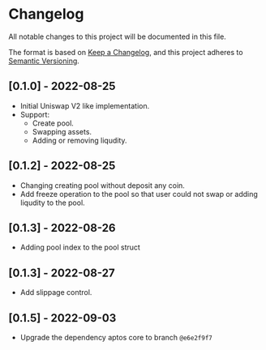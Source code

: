 # Changelog
All notable changes to this project will be documented in this file.

The format is based on [Keep a Changelog](https://keepachangelog.com/en/1.0.0/),
and this project adheres to [Semantic Versioning](https://semver.org/spec/v2.0.0.html).

## [0.1.0] - 2022-08-25
- Initial Uniswap V2 like implementation. 
- Support:
    - Create pool.
    - Swapping assets.
    - Adding or removing liqudity.

## [0.1.2] - 2022-08-25
- Changing creating pool without deposit any coin.
- Add freeze operation to the pool so that user could not swap or adding liqudity to the pool.

## [0.1.3] - 2022-08-26
- Adding pool index to the pool struct

## [0.1.3] - 2022-08-27
- Add slippage control.

## [0.1.5] - 2022-09-03
- Upgrade the dependency aptos core to branch `@e6e2f9f7`